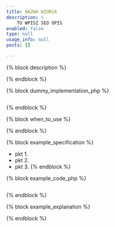 ```yaml
---
title: NAZWA WZORCA
description: >
    TU WPISZ SEO OPIS
enabled: false
type: null 
usage_info: null
posts: []

---
```

{% block description %}

{% endblock %}

{% block dummy_implementation_php %}
```language-php

```
{% endblock %}

{% block when_to_use %}

{% endblock %}

{% block example_specification %}
- pkt 1.
- pkt 2.
- pkt 3.
{% endblock %}

{% block example_code_php %}
```language-php

```
{% endblock %}

{% block example_explanation %}

{% endblock %}
